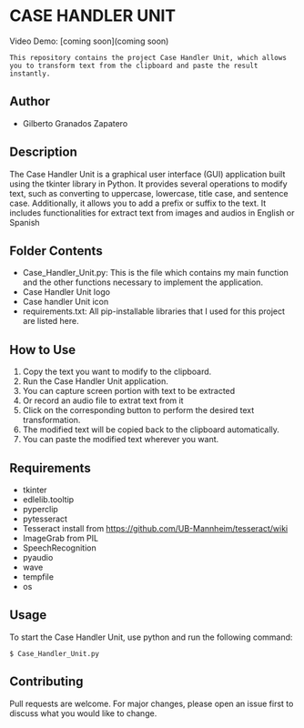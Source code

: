 # CASE HANDLER UNIT

Video Demo: [coming soon](coming soon)

    This repository contains the project Case Handler Unit, which allows you to transform text from the clipboard and paste the result instantly.

## Author

- Gilberto Granados Zapatero

## Description

The Case Handler Unit is a graphical user interface (GUI) application built using the tkinter library in Python. It provides several operations to modify text, such as converting to uppercase, lowercase, title case, and sentence case. Additionally, it allows you to add a prefix or suffix to the text. It includes functionalities for extract text from images and audios in English or Spanish

## Folder Contents

- Case_Handler_Unit.py: This is the file which contains my main function and the other functions necessary to implement the application.
- Case Handler Unit logo
- Case handler Unit icon
- requirements.txt: All pip-installable libraries that I used for this project are listed here.

## How to Use

1. Copy the text you want to modify to the clipboard.
2. Run the Case Handler Unit application.
3. You can capture screen portion with text to be extracted
4. Or record an audio file to extrat text from it
5. Click on the corresponding button to perform the desired text transformation.
6. The modified text will be copied back to the clipboard automatically.
7. You can paste the modified text wherever you want.

## Requirements

- tkinter
- edlelib.tooltip
- pyperclip
- pytesseract
- Tesseract install from https://github.com/UB-Mannheim/tesseract/wiki
- ImageGrab from PIL 
- SpeechRecognition
- pyaudio
- wave
- tempfile
- os

## Usage

To start the Case Handler Unit, use python and run the following command:

    $ Case_Handler_Unit.py

## Contributing

Pull requests are welcome. For major changes, please open an issue first to discuss what you would like to change.